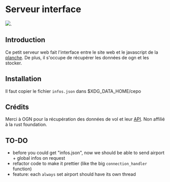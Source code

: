# Serveur interface
[![](https://tokei.rs/b1/github/XAMPPRocky/tokei)](https://github.com/XAMPPRocky/tokei).
## Introduction

Ce petit serveur web fait l'interface entre le site web et le javascript de la
[planche](http://github.com:planche-electronique/eplanche). De plus, il
s'occupe de récupérer les données de ogn et les stocker.

## Installation

Il faut copier le fichier `infos.json` dans $XDG_DATA_HOME/cepo

## Crédits
Merci à OGN pour la récupération des données de vol et leur [API](https://gitlab.com/davischappins/ogn-flightbook/-/blob/master/doc/API.md).
Non affilié à la rust foundation.

## TO-DO
- before you could get "infos.json", now we should be able to send airport +
global infos on request
- refactor code to make it prettier (like the big `connection_handler` function)
- feature: each `always` set airport should have its own thread
